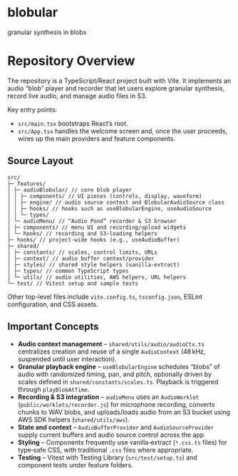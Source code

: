 # blobular

granular synthesis in blobs

# Repository Overview

The repository is a TypeScript/React project built with Vite. It implements an audio “blob” player and recorder that let users explore granular synthesis, record live audio, and manage audio files in S3.

Key entry points:

- `src/main.tsx` bootstraps React’s root.
- `src/App.tsx` handles the welcome screen and, once the user proceeds, wires up the main providers and feature components.

## Source Layout

```
src/
├─ features/
│ ├─ audioBlobular/ // core blob player
│ │ ├─ components/ // UI pieces (controls, display, waveform)
│ │ ├─ engine/ // audio source context and BlobularAudioSource class
│ │ ├─ hooks/ // hooks such as useBlobularEngine, useAudioSource
│ │ └─ types/
│ └─ audioMenu/ // “Audio Pond” recorder & S3 browser
│ ├─ components/ // menu UI and recording/upload widgets
│ └─ hooks/ // recording and S3‑loading helpers
├─ hooks/ // project‑wide hooks (e.g., useAudioBuffer)
├─ shared/
│ ├─ constants/ // scales, control limits, URLs
│ ├─ context/ // audio buffer context/provider
│ ├─ styles/ // shared style helpers (vanilla‑extract)
│ ├─ types/ // common TypeScript types
│ └─ utils/ // audio utilities, AWS helpers, URL helpers
└─ test/ // Vitest setup and sample tests
```
Other top-level files include `vite.config.ts`, `tsconfig.json`, ESLint configuration, and CSS assets.

## Important Concepts

- **Audio context management** – `shared/utils/audio/audioCtx.ts` centralizes creation and reuse of a single `AudioContext` (48 kHz, suspended until user interaction).
- **Granular playback engine** – `useBlobularEngine` schedules “blobs” of audio with randomized timing, pan, and pitch, optionally driven by scales defined in `shared/constants/scales.ts`. Playback is triggered through `playBlobAtTime`.
- **Recording & S3 integration** – `audioMenu` uses an `AudioWorklet` (`public/worklets/recorder.js`) for microphone recording, converts chunks to WAV blobs, and uploads/loads audio from an S3 bucket using AWS SDK helpers (`shared/utils/aws`).
- **State and context** – `AudioBufferProvider` and `AudioSourceProvider` supply current buffers and audio source control across the app.
- **Styling** – Components frequently use vanilla‑extract (`*.css.ts` files) for type‑safe CSS, with traditional `.css` files where appropriate.
- **Testing** – Vitest with Testing Library (`src/test/setup.ts`) and component tests under feature folders.
